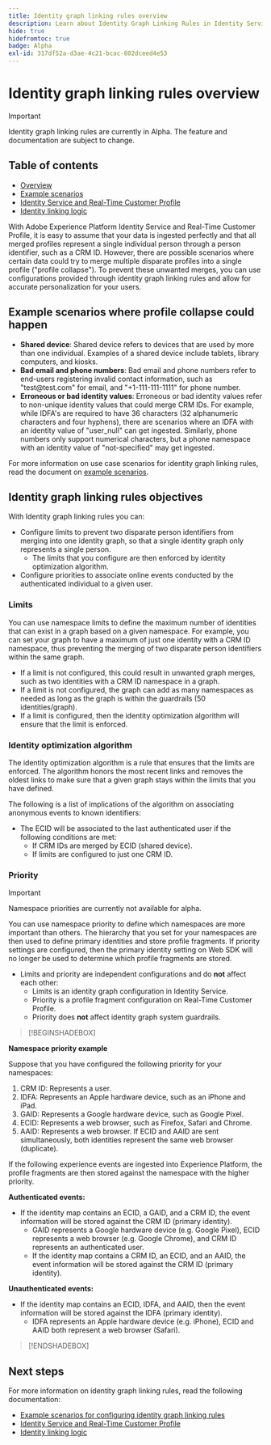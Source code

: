 ```yaml
---
title: Identity graph linking rules overview
description: Learn about Identity Graph Linking Rules in Identity Service.
hide: true
hidefromtoc: true
badge: Alpha
exl-id: 317df52a-d3ae-4c21-bcac-802dceed4e53
---
```

# Identity graph linking rules overview

>[!IMPORTANT]
>
>Identity graph linking rules are currently in Alpha. The feature and documentation are subject to change.

## Table of contents

* [Overview](./overview.md)
* [Example scenarios](./example-scenarios.md)
* [Identity Service and Real-Time Customer Profile](identity-and-profile.md)
* [Identity linking logic](./identity-linking-logic.md)

With Adobe Experience Platform Identity Service and Real-Time Customer Profile, it is easy to assume that your data is ingested perfectly and that all merged profiles represent a single individual person through a person identifier, such as a CRM ID. However, there are possible scenarios where certain data could try to merge multiple disparate profiles into a single profile ("profile collapse"). To prevent these unwanted merges, you can use configurations provided through identity graph linking rules and allow for accurate personalization for your users.

## Example scenarios where profile collapse could happen

* **Shared device**: Shared device refers to devices that are used by more than one individual. Examples of a shared device include tablets, library computers, and kiosks.
* **Bad email and phone numbers**: Bad email and phone numbers refer to end-users registering invalid contact information, such as "test<span>@test.com" for email, and "+1-111-111-1111" for phone number.
* **Erroneous or bad identity values**: Erroneous or bad identity values refer to non-unique identity values that could merge CRM IDs. For example, while IDFA's are required to have 36 characters (32 alphanumeric characters and four hyphens), there are scenarios where an IDFA with an identity value of "user_null" can get ingested. Similarly, phone numbers only support numerical characters, but a phone namespace with an identity value of "not-specified" may get ingested.

For more information on use case scenarios for identity graph linking rules, read the document on [example scenarios](./example-scenarios.md).

## Identity graph linking rules objectives

With Identity graph linking rules you can:

* Configure limits to prevent two disparate person identifiers from merging into one identity graph, so that a single identity graph only represents a single person.
  * The limits that you configure are then enforced by identity optimization algorithm.
* Configure priorities to associate online events conducted by the authenticated individual to a given user.

### Limits

You can use namespace limits to define the maximum number of identities that can exist in a graph based on a given namespace. For example, you can set your graph to have a maximum of just one identity with a CRM ID namespace, thus preventing the merging of two disparate person identifiers within the same graph.

* If a limit is not configured, this could result in unwanted graph merges, such as two identities with a CRM ID namespace in a graph.
* If a limit is not configured, the graph can add as many namespaces as needed as long as the graph is within the guardrails (50 identities/graph).
* If a limit is configured, then the identity optimization algorithm will ensure that the limit is enforced.

### Identity optimization algorithm

The identity optimization algorithm is a rule that ensures that the limits are enforced. The algorithm honors the most recent links and removes the oldest links to make sure that a given graph stays within the limits that you have defined.

The following is a list of implications of the algorithm on associating anonymous events to known identifiers:

* The ECID will be associated to the last authenticated user if the following conditions are met:
  * If CRM IDs are merged by ECID (shared device).
  * If limits are configured to just one CRM ID.

### Priority

>[!IMPORTANT]
>
>Namespace priorities are currently not available for alpha.

You can use namespace priority to define which namespaces are more important than others. The hierarchy that you set for your namespaces are then used to define primary identities and store profile fragments. If priority settings are configured, then the primary identity setting on Web SDK will no longer be used to determine which profile fragments are stored.

* Limits and priority are independent configurations and do **not** affect each other:
  * Limits is an identity graph configuration in Identity Service.
  * Priority is a profile fragment configuration on Real-Time Customer Profile.
  * Priority does **not** affect identity graph system guardrails.

>[!BEGINSHADEBOX]

**Namespace priority example**

Suppose that you have configured the following priority for your namespaces:

1. CRM ID: Represents a user.
2. IDFA: Represents an Apple hardware device, such as an iPhone and iPad.
3. GAID: Represents a Google hardware device, such as Google Pixel.
4. ECID: Represents a web browser, such as Firefox, Safari and Chrome.
5. AAID: Represents a web browser.
If ECID and AAID are sent simultaneously, both identities represent the same web browser (duplicate).

If the following experience events are ingested into Experience Platform, the profile fragments are then stored against the namespace with the higher priority.

**Authenticated events:**

* If the identity map contains an ECID, a GAID, and a CRM ID, the event information will be stored against the CRM ID (primary identity).
  * GAID represents a Google hardware device (e.g. Google Pixel), ECID represents a web browser (e.g. Google Chrome), and CRM ID represents an authenticated user.
  * If the identity map contains a CRM ID, an ECID, and an AAID, the event information will be stored against the CRM ID (primary identity).

**Unauthenticated events:**

* If the identity map contains an ECID, IDFA, and AAID, then the event information will be stored against the IDFA (primary identity).
  * IDFA represents an Apple hardware device (e.g. iPhone), ECID and AAID both represent a web browser (Safari).

>[!ENDSHADEBOX]

## Next steps

For more information on identity graph linking rules, read the following documentation:

* [Example scenarios for configuring identity graph linking rules](./example-scenarios.md)
* [Identity Service and Real-Time Customer Profile](identity-and-profile.md)
* [Identity linking logic](./identity-linking-logic.md)
